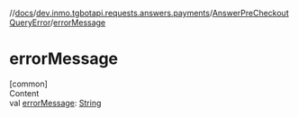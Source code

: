 //[docs](../../../index.md)/[dev.inmo.tgbotapi.requests.answers.payments](../index.md)/[AnswerPreCheckoutQueryError](index.md)/[errorMessage](error-message.md)



# errorMessage  
[common]  
Content  
val [errorMessage](error-message.md): [String](https://kotlinlang.org/api/latest/jvm/stdlib/kotlin/-string/index.html)  



